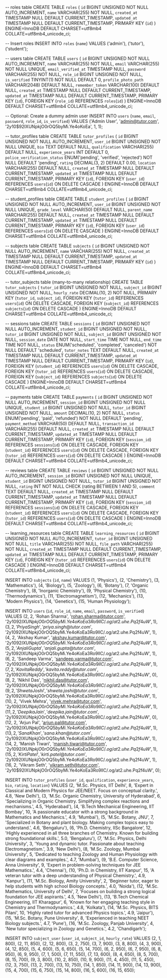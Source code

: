 -- roles table
CREATE TABLE `roles` (
  `id` BIGINT UNSIGNED NOT NULL AUTO_INCREMENT,
  `name` VARCHAR(255) NOT NULL,
  `created_at` TIMESTAMP NULL DEFAULT CURRENT_TIMESTAMP,
  `updated_at` TIMESTAMP NULL DEFAULT CURRENT_TIMESTAMP,
  PRIMARY KEY (`id`)
) ENGINE=InnoDB DEFAULT CHARSET=utf8mb4 COLLATE=utf8mb4_unicode_ci;

-- Insert roles
INSERT INTO `roles` (`name`) VALUES
('admin'),
('tutor'),
('student');

-- users table
CREATE TABLE `users` (
  `id` BIGINT UNSIGNED NOT NULL AUTO_INCREMENT,
  `name` VARCHAR(255) NOT NULL,
  `email` VARCHAR(255) NOT NULL UNIQUE,
  `email_verified_at` TIMESTAMP NULL,
  `password` VARCHAR(255) NOT NULL,
  `role_id` BIGINT UNSIGNED NOT NULL,
  `is_verified` TINYINT(1) NOT NULL DEFAULT 0,
  `profile_photo_path` VARCHAR(2048) DEFAULT NULL,
  `remember_token` VARCHAR(100) DEFAULT NULL,
  `created_at` TIMESTAMP NULL DEFAULT CURRENT_TIMESTAMP,
  `updated_at` TIMESTAMP NULL DEFAULT CURRENT_TIMESTAMP,
  PRIMARY KEY (`id`),
  FOREIGN KEY (`role_id`) REFERENCES `roles`(`id`)
) ENGINE=InnoDB DEFAULT CHARSET=utf8mb4 COLLATE=utf8mb4_unicode_ci;

-- Optional: Create a dummy admin user
INSERT INTO `users` (`name`, `email`, `password`, `role_id`, `is_verified`) VALUES
('Admin User', 'admin@tutor.com', '$2y$10$92IXUNpkjO0rOQ5byMi.Ye4oKoEa', 1, 1);


-- tutor_profiles table
CREATE TABLE `tutor_profiles` (
  `id` BIGINT UNSIGNED NOT NULL AUTO_INCREMENT,
  `user_id` BIGINT UNSIGNED NOT NULL UNIQUE,
  `bio` TEXT DEFAULT NULL,
  `qualification` VARCHAR(255) DEFAULT NULL,
  `experience_years` INT DEFAULT 0,
  `police_verification_status` ENUM('pending', 'verified', 'rejected') NOT NULL DEFAULT 'pending',
  `rating` DECIMAL(3, 2) DEFAULT 0.00,
  `location` VARCHAR(255) DEFAULT NULL,
  `created_at` TIMESTAMP NULL DEFAULT CURRENT_TIMESTAMP,
  `updated_at` TIMESTAMP NULL DEFAULT CURRENT_TIMESTAMP,
  PRIMARY KEY (`id`),
  FOREIGN KEY (`user_id`) REFERENCES `users`(`id`) ON DELETE CASCADE
) ENGINE=InnoDB DEFAULT CHARSET=utf8mb4 COLLATE=utf8mb4_unicode_ci;

-- student_profiles table
CREATE TABLE `student_profiles` (
  `id` BIGINT UNSIGNED NOT NULL AUTO_INCREMENT,
  `user_id` BIGINT UNSIGNED NOT NULL UNIQUE,
  `grade_level` VARCHAR(50) DEFAULT NULL,
  `parent_name` VARCHAR(255) DEFAULT NULL,
  `created_at` TIMESTAMP NULL DEFAULT CURRENT_TIMESTAMP,
  `updated_at` TIMESTAMP NULL DEFAULT CURRENT_TIMESTAMP,
  PRIMARY KEY (`id`),
  FOREIGN KEY (`user_id`) REFERENCES `users`(`id`) ON DELETE CASCADE
) ENGINE=InnoDB DEFAULT CHARSET=utf8mb4 COLLATE=utf8mb4_unicode_ci;


-- subjects table
CREATE TABLE `subjects` (
  `id` BIGINT UNSIGNED NOT NULL AUTO_INCREMENT,
  `name` VARCHAR(255) NOT NULL,
  `created_at` TIMESTAMP NULL DEFAULT CURRENT_TIMESTAMP,
  `updated_at` TIMESTAMP NULL DEFAULT CURRENT_TIMESTAMP,
  PRIMARY KEY (`id`)
) ENGINE=InnoDB DEFAULT CHARSET=utf8mb4 COLLATE=utf8mb4_unicode_ci;

-- tutor_subjects table (many-to-many relationship)
CREATE TABLE `tutor_subjects` (
  `tutor_id` BIGINT UNSIGNED NOT NULL,
  `subject_id` BIGINT UNSIGNED NOT NULL,
  `hourly_rate` DECIMAL(10, 2) NOT NULL,
  PRIMARY KEY (`tutor_id`, `subject_id`),
  FOREIGN KEY (`tutor_id`) REFERENCES `users`(`id`) ON DELETE CASCADE,
  FOREIGN KEY (`subject_id`) REFERENCES `subjects`(`id`) ON DELETE CASCADE
) ENGINE=InnoDB DEFAULT CHARSET=utf8mb4 COLLATE=utf8mb4_unicode_ci;



-- sessions table
CREATE TABLE `sessions` (
  `id` BIGINT UNSIGNED NOT NULL AUTO_INCREMENT,
  `student_id` BIGINT UNSIGNED NOT NULL,
  `tutor_id` BIGINT UNSIGNED NOT NULL,
  `subject_id` BIGINT UNSIGNED NOT NULL,
  `session_date` DATE NOT NULL,
  `start_time` TIME NOT NULL,
  `end_time` TIME NOT NULL,
  `status` ENUM('scheduled', 'completed', 'canceled') NOT NULL DEFAULT 'scheduled',
  `tutor_notes` TEXT DEFAULT NULL,
  `created_at` TIMESTAMP NULL DEFAULT CURRENT_TIMESTAMP,
  `updated_at` TIMESTAMP NULL DEFAULT CURRENT_TIMESTAMP,
  PRIMARY KEY (`id`),
  FOREIGN KEY (`student_id`) REFERENCES `users`(`id`) ON DELETE CASCADE,
  FOREIGN KEY (`tutor_id`) REFERENCES `users`(`id`) ON DELETE CASCADE,
  FOREIGN KEY (`subject_id`) REFERENCES `subjects`(`id`) ON DELETE CASCADE
) ENGINE=InnoDB DEFAULT CHARSET=utf8mb4 COLLATE=utf8mb4_unicode_ci;

-- payments table
CREATE TABLE `payments` (
  `id` BIGINT UNSIGNED NOT NULL AUTO_INCREMENT,
  `session_id` BIGINT UNSIGNED NOT NULL UNIQUE,
  `student_id` BIGINT UNSIGNED NOT NULL,
  `tutor_id` BIGINT UNSIGNED NOT NULL,
  `amount` DECIMAL(10, 2) NOT NULL,
  `status` ENUM('pending', 'paid', 'refunded') NOT NULL DEFAULT 'pending',
  `payment_method` VARCHAR(50) DEFAULT NULL,
  `transaction_id` VARCHAR(255) DEFAULT NULL,
  `created_at` TIMESTAMP NULL DEFAULT CURRENT_TIMESTAMP,
  `updated_at` TIMESTAMP NULL DEFAULT CURRENT_TIMESTAMP,
  PRIMARY KEY (`id`),
  FOREIGN KEY (`session_id`) REFERENCES `sessions`(`id`) ON DELETE CASCADE,
  FOREIGN KEY (`student_id`) REFERENCES `users`(`id`) ON DELETE CASCADE,
  FOREIGN KEY (`tutor_id`) REFERENCES `users`(`id`) ON DELETE CASCADE
) ENGINE=InnoDB DEFAULT CHARSET=utf8mb4 COLLATE=utf8mb4_unicode_ci;

-- reviews table
CREATE TABLE `reviews` (
  `id` BIGINT UNSIGNED NOT NULL AUTO_INCREMENT,
  `session_id` BIGINT UNSIGNED NOT NULL UNIQUE,
  `student_id` BIGINT UNSIGNED NOT NULL,
  `tutor_id` BIGINT UNSIGNED NOT NULL,
  `rating` INT NOT NULL CHECK (rating BETWEEN 1 AND 5),
  `comment` TEXT DEFAULT NULL,
  `created_at` TIMESTAMP NULL DEFAULT CURRENT_TIMESTAMP,
  `updated_at` TIMESTAMP NULL DEFAULT CURRENT_TIMESTAMP,
  PRIMARY KEY (`id`),
  FOREIGN KEY (`session_id`) REFERENCES `sessions`(`id`) ON DELETE CASCADE,
  FOREIGN KEY (`student_id`) REFERENCES `users`(`id`) ON DELETE CASCADE,
  FOREIGN KEY (`tutor_id`) REFERENCES `users`(`id`) ON DELETE CASCADE
) ENGINE=InnoDB DEFAULT CHARSET=utf8mb4 COLLATE=utf8mb4_unicode_ci;

-- learning_resources table
CREATE TABLE `learning_resources` (
  `id` BIGINT UNSIGNED NOT NULL AUTO_INCREMENT,
  `tutor_id` BIGINT UNSIGNED NOT NULL,
  `title` VARCHAR(255) NOT NULL,
  `file_path` VARCHAR(255) NOT NULL,
  `created_at` TIMESTAMP NULL DEFAULT CURRENT_TIMESTAMP,
  `updated_at` TIMESTAMP NULL DEFAULT CURRENT_TIMESTAMP,
  PRIMARY KEY (`id`),
  FOREIGN KEY (`tutor_id`) REFERENCES `users`(`id`) ON DELETE CASCADE
) ENGINE=InnoDB DEFAULT CHARSET=utf8mb4 COLLATE=utf8mb4_unicode_ci;


INSERT INTO `subjects` (`id`, `name`) VALUES
(1, 'Physics'),
(2, 'Chemistry'),
(3, 'Mathematics'),
(4, 'Biology'),
(5, 'Zoology'),
(6, 'Botany'),
(7, 'Organic Chemistry'),
(8, 'Inorganic Chemistry'),
(9, 'Physical Chemistry'),
(10, 'Thermodynamics'),
(11, 'Electromagnetism'),
(12, 'Mechanics'),
(13, 'Modern Physics'),
(14, 'Genetics'),
(15, 'Human Physiology');

INSERT INTO `users` (`id`, `role_id`, `name`, `email`, `password`, `is_verified`) VALUES
(2, 2, 'Rohan Sharma', 'rohan.sharma@tutor.com', '$2y$10$92IXUNpkjO0rOQ5byMi.Ye4oKoEa3Ro9llC/.og/at2.uhe.Pq2f4uW', 1),
(3, 2, 'Priya Singh', 'priya.singh@tutor.com', '$2y$10$92IXUNpkjO0rOQ5byMi.Ye4oKoEa3Ro9llC/.og/at2.uhe.Pq2f4uW', 1),
(4, 2, 'Akshay Kumar', 'akshay.kumar@tutor.com', '$2y$10$92IXUNpkjO0rOQ5byMi.Ye4oKoEa3Ro9llC/.og/at2.uhe.Pq2f4uW', 1),
(5, 2, 'Anjali Gupta', 'anjali.gupta@tutor.com', '$2y$10$92IXUNpkjO0rOQ5byMi.Ye4oKoEa3Ro9llC/.og/at2.uhe.Pq2f4uW', 1),
(6, 2, 'Sandeep Varma', 'sandeep.varma@tutor.com', '$2y$10$92IXUNpkjO0rOQ5byMi.Ye4oKoEa3Ro9llC/.og/at2.uhe.Pq2f4uW', 1),
(7, 2, 'Kavita Reddy', 'kavita.reddy@tutor.com', '$2y$10$92IXUNpkjO0rOQ5byMi.Ye4oKoEa3Ro9llC/.og/at2.uhe.Pq2f4uW', 0),
(8, 2, 'Nikhil Das', 'nikhil.das@tutor.com', '$2y$10$92IXUNpkjO0rOQ5byMi.Ye4oKoEa3Ro9llC/.og/at2.uhe.Pq2f4uW', 1),
(9, 2, 'Shweta Joshi', 'shweta.joshi@tutor.com', '$2y$10$92IXUNpkjO0rOQ5byMi.Ye4oKoEa3Ro9llC/.og/at2.uhe.Pq2f4uW', 1),
(10, 2, 'Vivek Mehra', 'vivek.mehra@tutor.com', '$2y$10$92IXUNpkjO0rOQ5byMi.Ye4oKoEa3Ro9llC/.og/at2.uhe.Pq2f4uW', 1),
(11, 2, 'Deepika Jain', 'deepika.jain@tutor.com', '$2y$10$92IXUNpkjO0rOQ5byMi.Ye4oKoEa3Ro9llC/.og/at2.uhe.Pq2f4uW', 0),
(12, 2, 'Arjun Pal', 'arjun.pal@tutor.com', '$2y$10$92IXUNpkjO0rOQ5byMi.Ye4oKoEa3Ro9llC/.og/at2.uhe.Pq2f4uW', 1),
(13, 2, 'Sana Khan', 'sana.khan@tutor.com', '$2y$10$92IXUNpkjO0rOQ5byMi.Ye4oKoEa3Ro9llC/.og/at2.uhe.Pq2f4uW', 1),
(14, 2, 'Manish Tiwari', 'manish.tiwari@tutor.com', '$2y$10$92IXUNpkjO0rOQ5byMi.Ye4oKoEa3Ro9llC/.og/at2.uhe.Pq2f4uW', 1),
(15, 2, 'Kirti Patel', 'kirti.patel@tutor.com', '$2y$10$92IXUNpkjO0rOQ5byMi.Ye4oKoEa3Ro9llC/.og/at2.uhe.Pq2f4uW', 1),
(16, 2, 'Vikram Seth', 'vikram.seth@tutor.com', '$2y$10$92IXUNpkjO0rOQ5byMi.Ye4oKoEa3Ro9llC/.og/at2.uhe.Pq2f4uW', 0);


INSERT INTO `tutor_profiles` (`user_id`, `qualification`, `experience_years`, `bio`, `rating`, `location`) VALUES
(2, 'M.Sc. Physics, IIT Delhi', 8, 'Expert in Classical and Modern Physics for JEE/NEET. Focus on conceptual clarity.', 4.8, 'New Delhi'),
(3, 'M.Sc. Organic Chemistry, University of Hyderabad', 6, 'Specializing in Organic Chemistry. Simplifying complex reactions and mechanisms.', 4.5, 'Hyderabad'),
(4, 'B.Tech Mechanical Engineering, IIT Bombay', 10, 'A passionate educator with a strong background in Mathematics and Mechanics.', 4.9, 'Mumbai'),
(5, 'M.Sc. Botany, JNU', 7, 'Specialized in Botany and plant biology. Making complex topics easy to understand.', 4.6, 'Bengaluru'),
(6, 'Ph.D. Chemistry, IISc Bangalore', 12, 'Highly experienced in all three branches of Chemistry. Known for building strong foundational skills.', 5.0, 'Bengaluru'),
(7, 'M.Sc. Physics, Delhi University', 3, 'Young and dynamic tutor. Passionate about teaching Electromagnetism.', 3.9, 'New Delhi'),
(8, 'M.Sc. Zoology, Mumbai University', 5, 'Dedicated to teaching Zoology and Human Physiology with clear diagrams and examples.', 4.7, 'Mumbai'),
(9, 'B.E. Computer Science, Anna University', 9, 'Expert in problem-solving techniques for JEE Mathematics.', 4.4, 'Chennai'),
(10, 'Ph.D. in Chemistry, IIT Kanpur', 15, 'A veteran tutor with a deep understanding of Physical Chemistry.', 4.9, 'Kanpur'),
(11, 'M.Sc. Biology, Amity University', 2, 'Beginner tutor, eager to help students with high school Biology concepts.', 4.0, 'Noida'),
(12, 'M.Sc. Mathematics, University of Delhi', 7, 'Focuses on building a strong logical foundation for JEE aspirants.', 4.5, 'New Delhi'),
(13, 'B.Tech Chemical Engineering, IIT Kharagpur', 6, 'Known for her engaging teaching style in Chemistry and Thermodynamics.', 4.8, 'Kolkata'),
(14, 'M.Sc. Physics, BITS Pilani', 10, 'Highly rated tutor for advanced Physics topics.', 4.9, 'Jaipur'),
(15, 'M.Sc. Botany, Pune University', 8, 'Experienced in teaching NEET Biology subjects.', 4.7, 'Pune'),
(16, 'M.Sc. Zoology, Panjab University', 4, 'New tutor specializing in Zoology and Genetics.', 4.2, 'Chandigarh');

INSERT INTO `subject_user` (`user_id`, `subject_id`, `hourly_rate`) VALUES
(2, 1, 800), (2, 11, 850), (2, 12, 800),
(3, 2, 750), (3, 7, 900), (3, 8, 800),
(4, 3, 900), (4, 12, 850),
(5, 4, 600), (5, 6, 650), (5, 14, 700),
(6, 2, 950), (6, 7, 950), (6, 8, 950), (6, 9, 950),
(7, 1, 500), (7, 11, 550), (7, 13, 600),
(8, 4, 650), (8, 5, 700), (8, 15, 700),
(9, 3, 800),
(10, 2, 850), (10, 9, 900),
(11, 4, 450), (11, 5, 450),
(12, 3, 750),
(13, 2, 700), (13, 10, 750),
(14, 1, 850), (14, 11, 900), (14, 13, 900),
(15, 4, 700), (15, 6, 750), (15, 14, 800),
(16, 5, 600), (16, 15, 650);